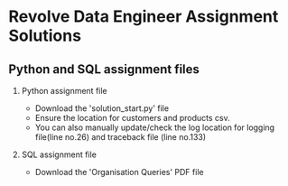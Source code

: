 # Revolve Data Engineer Assignment Solutions
## Python and SQL assignment files

1. Python assignment file
   - Download the 'solution_start.py' file
   - Ensure the location for customers and products csv. 
   - You can also manually update/check the log location for logging file(line no.26) and traceback file (line no.133)

2. SQL assignment file
   - Download the 'Organisation Queries' PDF file
